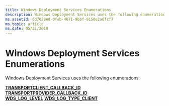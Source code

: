 ```yaml
---
title: Windows Deployment Services Enumerations
description: Windows Deployment Services uses the following enumerations.
ms.assetid: 6d7028ed-0fab-4671-9bbf-9150e2a6fcf7
ms.topic: article
ms.date: 05/31/2018
---
```


# Windows Deployment Services Enumerations

Windows Deployment Services uses the following enumerations.

<dl>

[**TRANSPORTCLIENT\_CALLBACK\_ID**](/windows/desktop/api/Wdstci/ne-wdstci-transportclient_callback_id)  
[**TRANSPORTPROVIDER\_CALLBACK\_ID**](/windows/desktop/api/Wdstpdi/ne-wdstpdi-transportprovider_callback_id)  
[**WDS\_LOG\_LEVEL**](https://msdn.microsoft.com/library/Bb513611(v=VS.85).aspx)  
[**WDS\_LOG\_TYPE\_CLIENT**](https://msdn.microsoft.com/library/Bb513612(v=VS.85).aspx)  
</dl>

 

 




